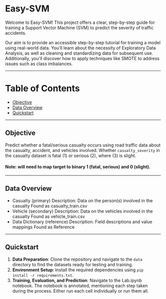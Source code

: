 # Easy-SVM

Welcome to Easy-SVM! This project offers a clear, step-by-step guide for training a Support Vector Machine (SVM) to predict the severity of traffic accidents.

Our aim is to provide an accessible step-by-step tutorial for training a model using real-world data. You'll learn about the necessity of Exploratory Data Analysis, as well as cleaning and standardizing data for subsequent use. Additionally, you'll discover how to apply techniques like SMOTE to address issues such as class imbalances.

------
# Table of Contents
- [Objective](#objective)
- [Data Overview](#data-overview)
- [Quickstart](#quickstart)

------
## Objective
Predict whether a fatal/serious casualty occurs using road traffic data about the casualty, accident, and vehicles involved.
Whether `casualty_severity` in the casualty dataset is fatal (1) or serious (2), where (3) is slight. 
#### Note: will need to map target to binary 1 (fatal, serious) and 0 (slight).

------
## Data Overview
- Casualty (primary)
	Description: Data on the person(s) involved in the casualty
	Found as casualty_train.csv
- Vehicle (secondary)
	Description: Data on the vehicles involved in the casualty
	Found as vehicle_train.csv
- Data Dictionary (reference)
	Description: Field descriptions and value mappings
	Found as Reference

------
## Quickstart

1. **Data Preparation**: Clone the repository and navigate to the `data` directory to find the datasets ready for testing and training.
2. **Environment Setup**: Install the required dependencies using `pip install -r requirements.txt`.
3. **Training, Evaluation, and Prediction**: Navigate to the Lab.ipynb notebook. The notebook is annotated, mentioning each step taken during the process. Either run each cell individually or run them all.